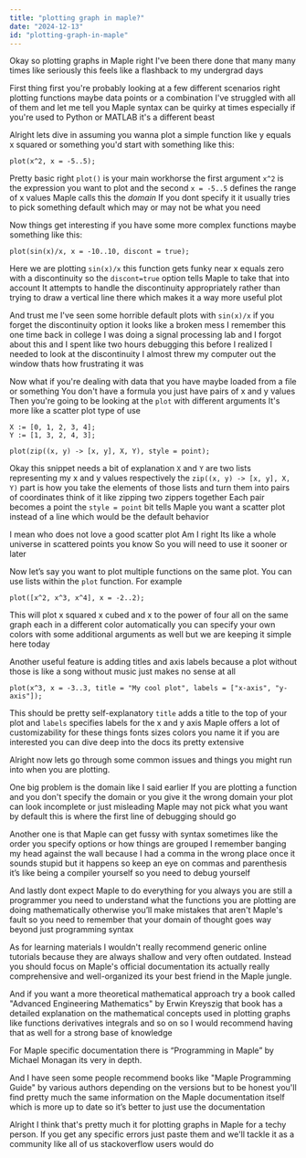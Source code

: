 ```yaml
---
title: "plotting graph in maple?"
date: "2024-12-13"
id: "plotting-graph-in-maple"
---
```


Okay so plotting graphs in Maple right I've been there done that many many times like seriously this feels like a flashback to my undergrad days

First thing first you're probably looking at a few different scenarios right plotting functions maybe data points or a combination I've struggled with all of them and let me tell you Maple syntax can be quirky at times especially if you're used to Python or MATLAB it's a different beast

Alright lets dive in assuming you wanna plot a simple function like y equals x squared or something you'd start with something like this:

```maple
plot(x^2, x = -5..5);
```

Pretty basic right `plot()` is your main workhorse the first argument `x^2` is the expression you want to plot and the second `x = -5..5` defines the range of x values Maple calls this the *domain* If you dont specify it it usually tries to pick something default which may or may not be what you need

Now things get interesting if you have some more complex functions maybe something like this:

```maple
plot(sin(x)/x, x = -10..10, discont = true);
```

Here we are plotting `sin(x)/x` this function gets funky near x equals zero with a discontinuity so the `discont=true` option tells Maple to take that into account It attempts to handle the discontinuity appropriately rather than trying to draw a vertical line there which makes it a way more useful plot

And trust me I've seen some horrible default plots with `sin(x)/x` if you forget the discontinuity option it looks like a broken mess I remember this one time back in college I was doing a signal processing lab and I forgot about this and I spent like two hours debugging this before I realized I needed to look at the discontinuity I almost threw my computer out the window thats how frustrating it was

Now what if you're dealing with data that you have maybe loaded from a file or something You don't have a formula you just have pairs of x and y values Then you're going to be looking at the `plot` with different arguments It's more like a scatter plot type of use

```maple
X := [0, 1, 2, 3, 4];
Y := [1, 3, 2, 4, 3];

plot(zip((x, y) -> [x, y], X, Y), style = point);
```

Okay this snippet needs a bit of explanation `X` and `Y` are two lists representing my x and y values respectively the `zip((x, y) -> [x, y], X, Y)` part is how you take the elements of those lists and turn them into pairs of coordinates think of it like zipping two zippers together Each pair becomes a point the `style = point` bit tells Maple you want a scatter plot instead of a line which would be the default behavior

I mean who does not love a good scatter plot Am I right Its like a whole universe in scattered points you know So you will need to use it sooner or later

Now let’s say you want to plot multiple functions on the same plot. You can use lists within the `plot` function. For example

```maple
plot([x^2, x^3, x^4], x = -2..2);
```

This will plot x squared x cubed and x to the power of four all on the same graph each in a different color automatically you can specify your own colors with some additional arguments as well but we are keeping it simple here today

Another useful feature is adding titles and axis labels because a plot without those is like a song without music just makes no sense at all

```maple
plot(x^3, x = -3..3, title = "My cool plot", labels = ["x-axis", "y-axis"]);
```

This should be pretty self-explanatory `title` adds a title to the top of your plot and `labels` specifies labels for the x and y axis Maple offers a lot of customizability for these things fonts sizes colors you name it if you are interested you can dive deep into the docs its pretty extensive

Alright now lets go through some common issues and things you might run into when you are plotting.

One big problem is the domain like I said earlier If you are plotting a function and you don't specify the domain or you give it the wrong domain your plot can look incomplete or just misleading Maple may not pick what you want by default this is where the first line of debugging should go

Another one is that Maple can get fussy with syntax sometimes like the order you specify options or how things are grouped I remember banging my head against the wall because I had a comma in the wrong place once it sounds stupid but it happens so keep an eye on commas and parenthesis it’s like being a compiler yourself so you need to debug yourself

And lastly dont expect Maple to do everything for you always you are still a programmer you need to understand what the functions you are plotting are doing mathematically otherwise you’ll make mistakes that aren't Maple's fault so you need to remember that your domain of thought goes way beyond just programming syntax

As for learning materials I wouldn't really recommend generic online tutorials because they are always shallow and very often outdated. Instead you should focus on Maple's official documentation its actually really comprehensive and well-organized its your best friend in the Maple jungle.

And if you want a more theoretical mathematical approach try a book called "Advanced Engineering Mathematics" by Erwin Kreyszig that book has a detailed explanation on the mathematical concepts used in plotting graphs like functions derivatives integrals and so on so I would recommend having that as well for a strong base of knowledge

For Maple specific documentation there is “Programming in Maple” by Michael Monagan its very in depth.

And I have seen some people recommend books like "Maple Programming Guide" by various authors depending on the versions but to be honest you'll find pretty much the same information on the Maple documentation itself which is more up to date so it’s better to just use the documentation

Alright I think that's pretty much it for plotting graphs in Maple for a techy person. If you get any specific errors just paste them and we'll tackle it as a community like all of us stackoverflow users would do
